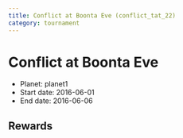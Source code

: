 ```yaml
---
title: Conflict at Boonta Eve (conflict_tat_22)
category: tournament
---
```

# Conflict at Boonta Eve

  * Planet: planet1
  * Start date: 2016-06-01
  * End date: 2016-06-06

## Rewards

